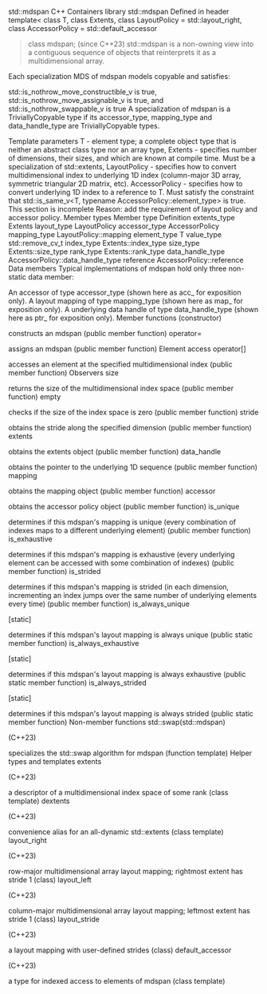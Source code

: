 std::mdspan
 C++ Containers library std::mdspan 
Defined in header <mdspan>
template<
    class T,
    class Extents,
    class LayoutPolicy = std::layout_right,
    class AccessorPolicy = std::default_accessor<T>
> class mdspan;
(since C++23)
std::mdspan is a non-owning view into a contiguous sequence of objects that reinterprets it as a multidimensional array.

Each specialization MDS of mdspan models copyable and satisfies:

std::is_nothrow_move_constructible_v<MDS> is true,
std::is_nothrow_move_assignable_v<MDS> is true, and
std::is_nothrow_swappable_v<MDS> is true
A specialization of mdspan is a TriviallyCopyable type if its accessor_type, mapping_type and data_handle_type are TriviallyCopyable types.

Template parameters
T	-	element type; a complete object type that is neither an abstract class type nor an array type,
Extents	-	specifies number of dimensions, their sizes, and which are known at compile time. Must be a specialization of std::extents,
LayoutPolicy	-	specifies how to convert multidimensional index to underlying 1D index (column-major 3D array, symmetric triangular 2D matrix, etc).
AccessorPolicy	-	specifies how to convert underlying 1D index to a reference to T. Must satisfy the constraint that std::is_same_v<T, typename AccessorPolicy​::​element_type> is true.
This section is incomplete
Reason: add the requirement of layout policy and accessor policy.
Member types
Member type	Definition
extents_type	Extents
layout_type	LayoutPolicy
accessor_type	AccessorPolicy
mapping_type	LayoutPolicy::mapping<Extents>
element_type	T
value_type	std::remove_cv_t<T>
index_type	Extents::index_type
size_type	Extents::size_type
rank_type	Extents::rank_type
data_handle_type	AccessorPolicy::data_handle_type
reference	AccessorPolicy::reference
Data members
Typical implementations of mdspan hold only three non-static data member:

An accessor of type accessor_type (shown here as acc_ for exposition only).
A layout mapping of type mapping_type (shown here as map_ for exposition only).
A underlying data handle of type data_handle_type (shown here as ptr_ for exposition only).
Member functions
(constructor)
 
constructs an mdspan
(public member function)
operator=
 
assigns an mdspan
(public member function)
Element access
operator[]
 
accesses an element at the specified multidimensional index
(public member function)
Observers
size
 
returns the size of the multidimensional index space
(public member function)
empty
 
checks if the size of the index space is zero
(public member function)
stride
 
obtains the stride along the specified dimension
(public member function)
extents
 
obtains the extents object
(public member function)
data_handle
 
obtains the pointer to the underlying 1D sequence
(public member function)
mapping
 
obtains the mapping object
(public member function)
accessor
 
obtains the accessor policy object
(public member function)
is_unique
 
determines if this mdspan's mapping is unique (every combination of indexes maps to a different underlying element)
(public member function)
is_exhaustive
 
determines if this mdspan's mapping is exhaustive (every underlying element can be accessed with some combination of indexes)
(public member function)
is_strided
 
determines if this mdspan's mapping is strided (in each dimension, incrementing an index jumps over the same number of underlying elements every time)
(public member function)
is_always_unique
  
[static]
 
determines if this mdspan's layout mapping is always unique
(public static member function)
is_always_exhaustive
  
[static]
 
determines if this mdspan's layout mapping is always exhaustive
(public static member function)
is_always_strided
  
[static]
 
determines if this mdspan's layout mapping is always strided
(public static member function)
Non-member functions
std::swap(std::mdspan)
  
(C++23)
 
specializes the std::swap algorithm for mdspan
(function template)
Helper types and templates
extents
  
(C++23)
 
a descriptor of a multidimensional index space of some rank
(class template)
dextents
  
(C++23)
 
convenience alias for an all-dynamic std::extents
(class template)
layout_right
  
(C++23)
 
row-major multidimensional array layout mapping; rightmost extent has stride 1
(class)
layout_left
  
(C++23)
 
column-major multidimensional array layout mapping; leftmost extent has stride 1
(class)
layout_stride
  
(C++23)
 
a layout mapping with user-defined strides
(class)
default_accessor
  
(C++23)
 
a type for indexed access to elements of mdspan
(class template)
